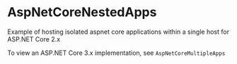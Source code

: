 # AspNetCoreNestedApps

Example of hosting isolated aspnet core applications within a single host for ASP.NET Core 2.x

To view an ASP.NET Core 3.x implementation, see `AspNetCoreMultipleApps`
